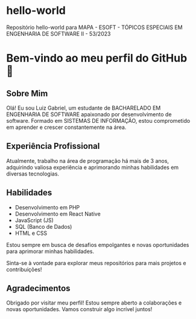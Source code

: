 # hello-world
Repositório hello-world para MAPA - ESOFT - TÓPICOS ESPECIAIS EM ENGENHARIA DE SOFTWARE II - 53/2023

# Bem-vindo ao meu perfil do GitHub 👋

## Sobre Mim

Olá! Eu sou Luiz Gabriel, um estudante de BACHARELADO EM ENGENHARIA DE SOFTWARE apaixonado por desenvolvimento de software. Formado em SISTEMAS DE INFORMAÇÃO, estou comprometido em aprender e crescer constantemente na área.

## Experiência Profissional

Atualmente, trabalho na área de programação há mais de 3 anos, adquirindo valiosa experiência e aprimorando minhas habilidades em diversas tecnologias.

## Habilidades

- Desenvolvimento em PHP
- Desenvolvimento em React Native
- JavaScript (JS)
- SQL (Banco de Dados)
- HTML e CSS

Estou sempre em busca de desafios empolgantes e novas oportunidades para aprimorar minhas habilidades.

Sinta-se à vontade para explorar meus repositórios para mais projetos e contribuições!

## Agradecimentos

Obrigado por visitar meu perfil! Estou sempre aberto a colaborações e novas oportunidades. Vamos construir algo incrível juntos!
